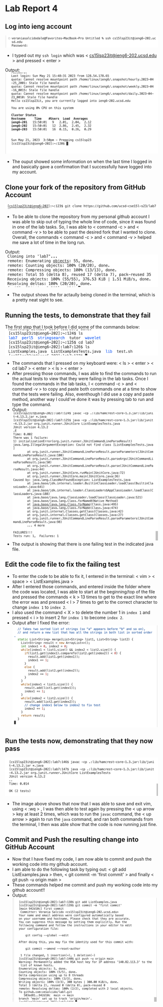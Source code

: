 # Lab Report 4
## Log into ieng account
![Image](sshlogin.png)
* I typed out my `ssh login` which was < cs15lsp23it@ieng6-202.ucsd.edu > and pressed < enter >

Output:
![Image](sshoutput.png)
* The ouput showed some information on when the last time I logged in and basically gave a confirmation that I successfully have logged into my account.

## Clone your fork of the repository from GitHub Account
![Image](gitclone.png)
* To be able to clone the repository from my personal github account I was able to skip out of typing the whole line of code, since it was found in one of the lab tasks. So, I was able to < command -c > and < command -v > to be able to past the desired fork that I wanted to clone. Overall, the commands < command -c > and < command -v > helped me save a lot of time in the long run.

Output:
![Image](gitcloneoutput.png)
* The output shows the for actaully being cloned in the terminal, which is a pretty neat sight to see.

## Running the tests, to demonstrate that they fail
The first step that I took before I did some of the commands below:
![Image](step3.png)
* The commands that I pressed on my keyboard were: < ls > < enter > < cd lab7 > < enter > < ls > < enter >
* After pressing those commands, I was able to find the commands to run the actual tests to view that they were failing in the lab tasks. Once I found the commands in the lab tasks, I < command -c > and < command -v > to copy and paste both commands one at a time to show that the tests were failing. Also, eventhough I did use a copy and paste method, another way I could've done it was by pressing tab to run and type the command.
* Output:
![Image](newstep3output.png)
* The output is showing that there is one failing test in the indicated java file.

## Edit the code file to fix the failing test
* To enter the code to be able to fix it, I entered in the terminal: < vim > < space > < ListExamples.java >
* After I entered those commands, and entered inside the folder where the code was located, I was able to start at the beginning/top of the file and pressed the commands < k > 13 times to get to the exact line where the error was and pressed < l > 7 times to get to the correct character to change `index 1` to `index 2`.
* I also used the command < X > to delete the number 1 in `index 1` and pressed < i > to insert 2 for `index 1` to become `index 2`.
* Output after I fixed the error:
![Image](step4.png) 

## Run the tests now, demonstrating that they now pass
![Image](workingcode.png)
* The image above shows that now that I was able to save and exit vim, using < :wq > , I was then able to test again by pressing the < up arrow > key at least 2 times, which was to run the `javac` command, the < up arrow > again to run the `java` command, and ran both commands from the terminal, I then was able show that the code is now running just fine.

## Commit and Push the resulting change into GitHub Account
* Now that I have fixed my code, I am now able to commit and push the working code into my github account.
* I am able to do the following task by typing out: < git add ListExamples.java > then, < git commit -m 'first commit' > and finally < git push -u origin main >
* These commands helped me commit and push my working code into my github account!!
* Output:
![Image](laststep.png)
